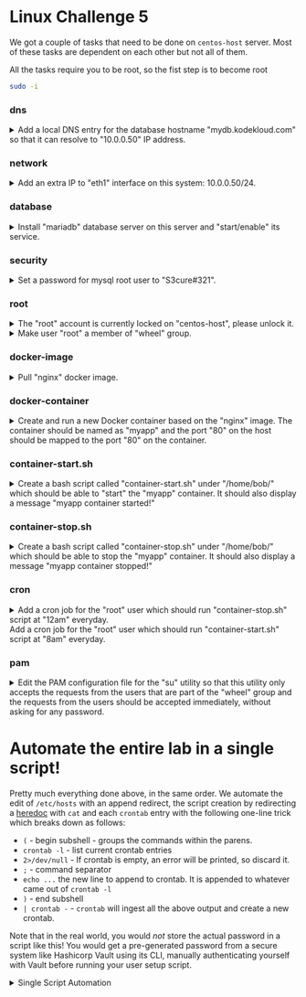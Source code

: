 # Linux Challenge 5

We got a couple of tasks that need to be done on `centos-host` server. Most of these tasks are dependent on each other but not all of them.

All the tasks require you to be root, so the fist step is to become root

```bash
sudo -i
```

### dns

<details>
<summary>Add a local DNS entry for the database hostname "mydb.kodekloud.com" so that it can resolve to "10.0.0.50" IP address.</summary>

```bash
vi /etc/hosts
```

Add the following line and save

```
10.0.0.50    mydb.kodekloud.com
```
</details>

### network

<details>
<summary>Add an extra IP to "eth1" interface on this system: 10.0.0.50/24.</summary>

```bash
ip address add 10.0.0.50/24 dev eth1
```

</details>

### database

<details>
<summary>Install "mariadb" database server on this server and "start/enable" its service.</summary>

A google search reveals `mariadb-server` to be the package you require

```bash
yum install mariadb-server -y
systemctl enable mariadb
systemctl start mariadb
```

</details>

### security

<details>
<summary>Set a password for mysql root user to "S3cure#321".</summary>

The mariadb package installs a utility `mysqladmin` which is the command to use to do this

```bash
mysqladmin -u root password 'S3cure#321'
```

</details>

### root

<details>
<summary>The "root" account is currently locked on "centos-host", please unlock it.</summary>

```bash
usermod -U root
```

</details>

<details>
<summary>Make user "root" a member of "wheel" group.</summary>

```bash
usermod -G wheel root
```

</details>

### docker-image

<details>
<summary>Pull "nginx" docker image.</summary>

```bash
docker pull nginx
```

</details>

### docker-container

<details>
<summary>Create and run a new Docker container based on the "nginx" image. The container should be named as "myapp" and the port "80" on the host should be mapped to the port "80" on the container.</summary>

Note use of `-d` to make the container run in the background.

```bash
docker run -d -p 80:80 --name myapp nginx
```

</details>

### container-start.sh

<details>
<summary>Create a bash script called "container-start.sh" under "/home/bob/" which should be able to "start" the "myapp" container. It should also display a message "myapp container started!"</summary>


```bash
vi /home/bob/container-start.sh
```

Add these lines and save

```bash
#!/usr/bin/env bash

docker start myapp
echo "myapp container started!"
```

Make executable

```bash
chmod +x /home/bob/container-start.sh
```

</details>

### container-stop.sh

<details>
<summary>Create a bash script called "container-stop.sh" under "/home/bob/" which should be able to stop the "myapp" container. It should also display a message "myapp container stopped!"</summary>


```bash
vi /home/bob/container-stop.sh
```

Add these lines and save

```bash
#!/usr/bin/env bash

docker stop myapp
echo "myapp container stopped!"
```

Make executable

```bash
chmod +x /home/bob/container-stop.sh
```

</details>

### cron


<details>
<summary>Add a cron job for the "root" user which should run "container-stop.sh" script at "12am" everyday.<br>Add a cron job for the "root" user which should run "container-start.sh" script at "8am" everyday.</summary>

```bash
crontab -e
```

Now add the following two lines, one for each job, then save

```
0 0 * * * /home/bob/container-stop.sh
0 8 * * * /home/bob/container-start.sh
```

</details>

### pam

<details>
<summary>Edit the PAM configuration file for the "su" utility so that this utility only accepts the requests from the users that are part of the "wheel" group and the requests from the users should be accepted immediately, without asking for any password.</summary>

```bash
vi /etc/pam.d/su
```

We will find two lines beginning `#auth` which relate to the `wheel` group. Uncomment both and save


</details>

# Automate the entire lab in a single script!

Pretty much everything done above, in the same order. We automate the edit of `/etc/hosts` with an append redirect, the script creation by redirecting a [heredoc](https://linuxize.com/post/bash-heredoc/) with `cat` and each `crontab` entry with the following one-line trick which breaks down as follows:

* `(` - begin subshell - groups the commands within the parens.
* `crontab -l` - list current crontab entries
* `2>/dev/null` - If crontab is empty, an error will be printed, so discard it.
* `;` - command separator
* `echo ...` the new line to append to crontab. It is appended to whatever came out of `crontab -l`
* `)` - end subshell
* `| crontab -` - `crontab` will ingest all the above output and create a new crontab.

Note that in the real world, you would *not* store the actual password in a script like this! You would get a pre-generated password from a secure system like Hashicorp Vault using its CLI, manually authenticating yourself with Vault before running your user setup script.

<details>
<summary>Single Script Automation</summary>

```bash
# Start lab and paste this entire script to the command prompt.
# When it completes, press the check button.
sudo -i

#################################
#
# DNS
#
#################################

# Add a local DNS entry for the database hostname "mydb.kodekloud.com" so that it can resolve to "10.0.0.50" IP address.
echo "10.0.0.50    mydb.kodekloud.com" >> /etc/hosts

#################################
#
# Network
#
#################################

# Add an extra IP to "eth1" interface on this system: 10.0.0.50/24
ip address add 10.0.0.50/24 dev eth1

#################################
#
# Database
#
#################################

# Install "mariadb" database server on this server and "start/enable" its service.
yum install mariadb-server -y
systemctl enable mariadb
systemctl start mariadb

#################################
#
# Security
#
#################################

# Set a password for mysql root user to "S3cure#321"
mysqladmin -u root password 'S3cure#321'

#################################
#
# Root
#
#################################

# The "root" account is currently locked on "centos-host", please unlock it.
usermod -U root
# Make user "root" a member of "wheel" group
usermod -G wheel root

#################################
#
# Docker image
#
#################################

# Pull "nginx" docker image.
docker pull nginx

#################################
#
# docker-container
#
#################################

docker run -d -p 80:80 --name myapp nginx

#################################
#
# container-start.sh
#
#################################

cat <<EOF > /home/bob/container-start.sh
#!/usr/bin/env bash

docker start myapp
echo "myapp container started!"
EOF

chmod +x /home/bob/container-start.sh

#################################
#
# container-stop.sh
#
#################################

cat <<EOF > /home/bob/container-stop.sh
#!/usr/bin/env bash

docker stop myapp
echo "myapp container stopped!"
EOF

chmod +x /home/bob/container-stop.sh

#################################
#
# Cron - Here I demonstrate how to automate contab additions
#
#################################

# Add a cron job for the "root" user which should run "container-stop.sh" script at "12am" everyday.
(crontab -l 2>/dev/null; echo "0 0 * * * /home/bob/container-stop.sh") | crontab -
# Add a cron job for the "root" user which should run "container-start.sh" script at "8am" everyday.
(crontab -l 2>/dev/null; echo "0 8 * * * /home/bob/container-start.sh") | crontab -

#################################
#
# PAM
#
#################################

# Edit the PAM configuration file for the "su" utility  ... etc.
# Here we have to uncomment both lines starting #auth
sed -i 's/#auth/auth/' /etc/pam.d/su
```
</details>
